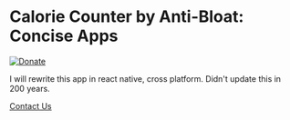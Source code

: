 # Calorie Counter by Anti-Bloat: Concise Apps

[![Donate](https://img.shields.io/badge/Donate-PayPal-green.svg)](https://www.paypal.com/donate/?hosted_button_id=49FYWEP529NH6)

I will rewrite this app in react native, cross platform. Didn't update this in 200 years.

[Contact Us](mailto:lowelodev@gmail.com)
